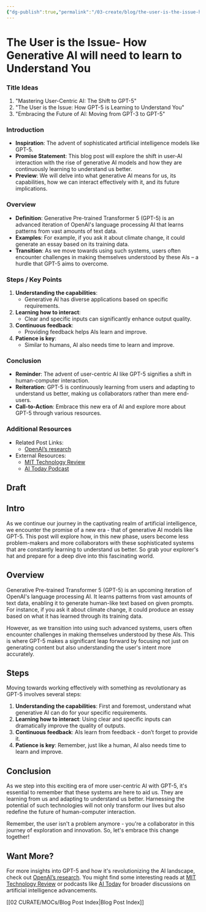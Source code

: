 ```yaml
---
{"dg-publish":true,"permalink":"/03-create/blog/the-user-is-the-issue-how-generative-ai-will-need-to-learn-to-understand-you/","tags":["ai","machine-learning","generative-ai","futures"]}
---
```



# The User is the Issue- How Generative AI will need to learn to Understand You

### Title Ideas

1. "Mastering User-Centric AI: The Shift to GPT-5"
2. "The User is the Issue: How GPT-5 is Learning to Understand You"
3. "Embracing the Future of AI: Moving from GPT-3 to GPT-5"

### Introduction

- **Inspiration**: The advent of sophisticated artificial intelligence models like GPT-5.
- **Promise Statement**: This blog post will explore the shift in user-AI interaction with the rise of generative AI models and how they are continuously learning to understand us better.
- **Preview**: We will delve into what generative AI means for us, its capabilities, how we can interact effectively with it, and its future implications.

### Overview

- **Definition**: Generative Pre-trained Transformer 5 (GPT-5) is an advanced iteration of OpenAI's language processing AI that learns patterns from vast amounts of text data.
- **Examples**: For example, if you ask it about climate change, it could generate an essay based on its training data.
- **Transition**: As we move towards using such systems, users often encounter challenges in making themselves understood by these AIs – a hurdle that GPT-5 aims to overcome.


### Steps / Key Points

1. **Understanding the capabilities**:
    - Generative AI has diverse applications based on specific requirements.
2. **Learning how to interact**:
    - Clear and specific inputs can significantly enhance output quality.
3. **Continuous feedback**:
    - Providing feedback helps AIs learn and improve.
4. **Patience is key**:
    - Similar to humans, AI also needs time to learn and improve.

### Conclusion

- **Reminder**: The advent of user-centric AI like GPT-5 signifies a shift in human-computer interaction.
- **Reiteration**: GPT-5 is continuously learning from users and adapting to understand us better, making us collaborators rather than mere end-users.
- **Call-to-Action**: Embrace this new era of AI and explore more about GPT-5 through various resources.

### Additional Resources

- Related Post Links:
    - [OpenAI’s research](https://openai.com/research/)
- External Resources:
    - [MIT Technology Review](https://www.technologyreview.com/)
    - [AI Today Podcast](https://www.cognilytica.com/podcast/)

## Draft

## Intro
As we continue our journey in the captivating realm of artificial intelligence, we encounter the promise of a new era - that of generative AI models like GPT-5. This post will explore how, in this new phase, users become less problem-makers and more collaborators with these sophisticated systems that are constantly learning to understand us better. So grab your explorer's hat and prepare for a deep dive into this fascinating world.

## Overview
Generative Pre-trained Transformer 5 (GPT-5) is an upcoming iteration of OpenAI's language processing AI. It learns patterns from vast amounts of text data, enabling it to generate human-like text based on given prompts. For instance, if you ask it about climate change, it could produce an essay based on what it has learned through its training data.

However, as we transition into using such advanced systems, users often encounter challenges in making themselves understood by these AIs. This is where GPT-5 makes a significant leap forward by focusing not just on generating content but also understanding the user's intent more accurately.

## Steps
Moving towards working effectively with something as revolutionary as GPT-5 involves several steps:

1. **Understanding the capabilities**: First and foremost, understand what generative AI can do for your specific requirements.
2. **Learning how to interact**: Using clear and specific inputs can dramatically improve the quality of outputs.
3. **Continuous feedback**: AIs learn from feedback - don’t forget to provide it.
4. **Patience is key**: Remember, just like a human, AI also needs time to learn and improve.

## Conclusion
As we step into this exciting era of more user-centric AI with GPT-5, it's essential to remember that these systems are here to aid us. They are learning from us and adapting to understand us better. Harnessing the potential of such technologies will not only transform our lives but also redefine the future of human-computer interaction. 

Remember, the user isn't a problem anymore - you're a collaborator in this journey of exploration and innovation. So, let's embrace this change together!

## Want More?
For more insights into GPT-5 and how it's revolutionizing the AI landscape, check out [OpenAI’s research](https://openai.com/research/). You might find some interesting reads at [MIT Technology Review](https://www.technologyreview.com/) or podcasts like [AI Today](https://www.cognilytica.com/podcast/) for broader discussions on artificial intelligence advancements.


[[02 CURATE/MOCs/Blog Post Index\|Blog Post Index]]